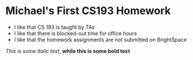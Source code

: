 # Michael's First CS193 Homework
- I like that CS 193 is taught by TAs
- I like that there is blocked-out time for office hours
- I like that the homework assignments are not submitted on BrightSpace

_This is some italic text_, **while this is some bold text**
